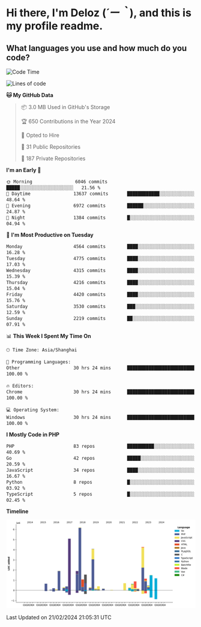 # **Hi there, I'm Deloz (*´ー｀*), and this is my profile readme.**

## **What languages you use and how much do you code?**

<!--START_SECTION:waka-->
![Code Time](http://img.shields.io/badge/Code%20Time-3%2C346%20hrs%2041%20mins-blue)

![Lines of code](https://img.shields.io/badge/From%20Hello%20World%20I%27ve%20Written-35.6%20million%20lines%20of%20code-blue)

**🐱 My GitHub Data** 

> 📦 3.0 MB Used in GitHub's Storage 
 > 
> 🏆 650 Contributions in the Year 2024
 > 
> 💼 Opted to Hire
 > 
> 📜 31 Public Repositories 
 > 
> 🔑 187 Private Repositories 
 > 
**I'm an Early 🐤** 

```text
🌞 Morning                6046 commits        █████░░░░░░░░░░░░░░░░░░░░   21.56 % 
🌆 Daytime                13637 commits       ████████████░░░░░░░░░░░░░   48.64 % 
🌃 Evening                6972 commits        ██████░░░░░░░░░░░░░░░░░░░   24.87 % 
🌙 Night                  1384 commits        █░░░░░░░░░░░░░░░░░░░░░░░░   04.94 % 
```
📅 **I'm Most Productive on Tuesday** 

```text
Monday                   4564 commits        ████░░░░░░░░░░░░░░░░░░░░░   16.28 % 
Tuesday                  4775 commits        ████░░░░░░░░░░░░░░░░░░░░░   17.03 % 
Wednesday                4315 commits        ████░░░░░░░░░░░░░░░░░░░░░   15.39 % 
Thursday                 4216 commits        ████░░░░░░░░░░░░░░░░░░░░░   15.04 % 
Friday                   4420 commits        ████░░░░░░░░░░░░░░░░░░░░░   15.76 % 
Saturday                 3530 commits        ███░░░░░░░░░░░░░░░░░░░░░░   12.59 % 
Sunday                   2219 commits        ██░░░░░░░░░░░░░░░░░░░░░░░   07.91 % 
```


📊 **This Week I Spent My Time On** 

```text
🕑︎ Time Zone: Asia/Shanghai

💬 Programming Languages: 
Other                    30 hrs 24 mins      █████████████████████████   100.00 % 

🔥 Editors: 
Chrome                   30 hrs 24 mins      █████████████████████████   100.00 % 

💻 Operating System: 
Windows                  30 hrs 24 mins      █████████████████████████   100.00 % 
```

**I Mostly Code in PHP** 

```text
PHP                      83 repos            ██████████░░░░░░░░░░░░░░░   40.69 % 
Go                       42 repos            █████░░░░░░░░░░░░░░░░░░░░   20.59 % 
JavaScript               34 repos            ████░░░░░░░░░░░░░░░░░░░░░   16.67 % 
Python                   8 repos             █░░░░░░░░░░░░░░░░░░░░░░░░   03.92 % 
TypeScript               5 repos             █░░░░░░░░░░░░░░░░░░░░░░░░   02.45 % 
```



**Timeline**

![Lines of Code chart](https://raw.githubusercontent.com/deloz/deloz/main/assets/bar_graph.png)


 Last Updated on 21/02/2024 21:05:31 UTC
<!--END_SECTION:waka-->
